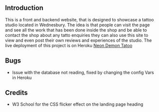## Introduction

This is a front and backend website, that is designed to showcase a tattoo studio located in Wednesbury.
The idea is that people can visit the page and see all the work that has been done inside the shop and be able to contact
the shop about any tatto enquiries they can also use this site to view and even post their own reviews and experiences of the studio. The live deployment of this project is on Heroku [Neon Demon Tatoo](https://neondemontattoostudio-7b563027908c.herokuapp.com/)


## Bugs

- Issue with the database not reading, fixed by changing the config Vars in Heroku


## Credits 

- W3 School for the CSS flicker effect on the landing page heading
